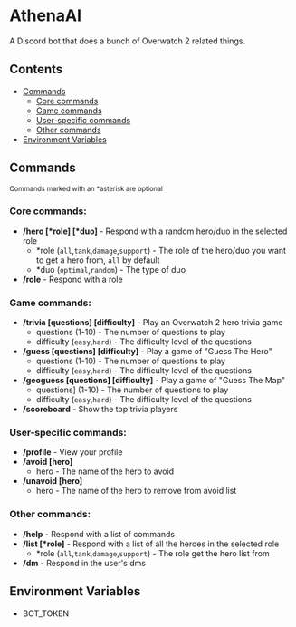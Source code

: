 # AthenaAI
A Discord bot that does a bunch of Overwatch 2 related things.
## Contents
- [Commands](https://github.com/Algore101/AthenaAI/edit/master/README.md#contents)
  - [Core commands](https://github.com/Algore101/AthenaAI/edit/master/README.md#core-commands)
  - [Game commands](https://github.com/Algore101/AthenaAI/edit/master/README.md#game-commands)
  - [User-specific commands](https://github.com/Algore101/AthenaAI/edit/master/README.md#user-specific-commands)
  - [Other commands](https://github.com/Algore101/AthenaAI/edit/master/README.md#other-commands)
- [Environment Variables](https://github.com/Algore101/AthenaAI/edit/master/README.md#environment-variables)

## Commands
<sub>Commands marked with an \*asterisk are optional</sub>
### Core commands:
- **/hero [\*role] [\*duo]** - Respond with a random hero/duo in the selected role
  - \*role (`all`,`tank`,`damage`,`support`) - The role of the hero/duo you want to get a hero from, `all` by default
  - \*duo (`optimal`,`random`) - The type of duo 
- **/role** - Respond with a role
### Game commands:
- **/trivia [questions] [difficulty]** - Play an Overwatch 2 hero trivia game
  - questions (1-10) - The number of questions to play
  - difficulty (`easy`,`hard`) - The difficulty level of the questions
- **/guess [questions] [difficulty]** - Play a game of "Guess The Hero"
  - questions (1-10) - The number of questions to play
  - difficulty (`easy`,`hard`) - The difficulty level of the questions
- **/geoguess [questions] [difficulty]** - Play a game of "Guess The Map"
  - questions] (1-10) - The number of questions to play
  - difficulty (`easy`,`hard`) - The difficulty level of the questions
- **/scoreboard** - Show the top trivia players
### User-specific commands:
- **/profile** - View your profile
- **/avoid [hero]**
  -  hero - The name of the hero to avoid
- **/unavoid [hero]**
  - hero - The name of the hero to remove from avoid list
### Other commands:
- **/help** - Respond with a list of commands
- **/list [\*role]** - Respond with a list of all the heroes in the selected role
  - \*role (`all`,`tank`,`damage`,`support`) - The role get the hero list from
- **/dm** - Respond in the user's dms
## Environment Variables
- BOT_TOKEN

